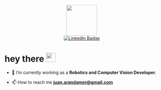
<div id="header" align="center">
  <img src="https://media.giphy.com/media/v1.Y2lkPTc5MGI3NjExbnNkZzRvNnZtOHFsbW1odjFiNmhpNGJlaXU1Zms5a2JrdnR1ajJkeCZlcD12MV9pbnRlcm5hbF9naWZfYnlfaWQmY3Q9Zw/unQ3IJU2RG7DO/giphy.gif" width="100"/>
</div>
<div id="badges" align="center">
  <a href="[your-linkedin-URL](https://www.linkedin.com/in/juanmoralesirs/?locale=en_US)">
    <img src="https://img.shields.io/badge/LinkedIn-blue?style=for-the-badge&logo=linkedin&logoColor=white" alt="LinkedIn Badge"/>
  </a>
</div>
<div align="center">
<img src="https://komarev.com/ghpvc/?username=JDYeidi&style=flat-square&color=blue" alt=""/>
</div>
<h1>
  hey there
  <img src="https://media.giphy.com/media/hvRJCLFzcasrR4ia7z/giphy.gif" width="30px"/>
</h1>

- 🔭 I’m currently working as a **Robotics and Computer Vision Developer.**

- 📫 How to reach me **juan.arandamor@gmail.com**
